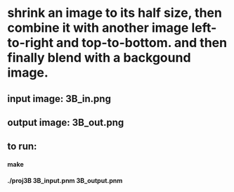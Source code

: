 # shrink an image to its half size, then combine it with another image left-to-right and top-to-bottom. and then finally blend with a backgound image. 

## input image: 3B_in.png
## output image: 3B_out.png

## to run: 

#### make
#### ./proj3B 3B_input.pnm 3B_output.pnm
